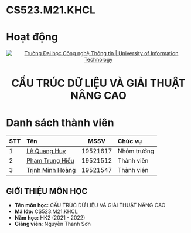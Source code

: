 # CS523.M21.KHCL
# Hoạt động
<!-- Banner -->
<p align="center">
  <a href="https://www.uit.edu.vn/" title="Trường Đại học Công nghệ Thông tin" style="border: none;">
    <img src="https://i.imgur.com/WmMnSRt.png" alt="Trường Đại học Công nghệ Thông tin | University of Information Technology">
  </a>
</p>

<!-- Header -->
<h1 align="center"><b>CẤU TRÚC DỮ LIỆU VÀ GIẢI THUẬT NÂNG CAO</b></h>

<!-- Main -->
# Danh sách thành viên

|STT|Tên|MSSV|Chức vụ|
|:---|:---|:---:|:---|
|1|[Lê Quang Huy](https://github.com/LeQuangHuyUIT)|19521617|Nhóm trưởng|
|2|[Phạm Trung Hiếu](https://github.com/hieupt123)|19521512|Thành viên|
|3|[Trịnh Minh Hoàng](https://github.com/minhhoanggit)|19521547|Thành viên|

## GIỚI THIỆU MÔN HỌC
* **Tên môn học:** CẤU TRÚC DỮ LIỆU VÀ GIẢI THUẬT NÂNG CAO
* **Mã lớp:** CS523.M21.KHCL
* **Năm học:** HK2 (2021 - 2022)
* **Giảng viên**: Nguyễn Thanh Sơn

